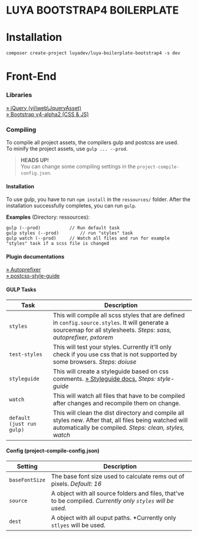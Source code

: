 LUYA BOOTSTRAP4 BOILERPLATE
=======================

# Installation

`composer create-project luyadev/luya-boilerplate-bootstrap4 -s dev`

# Front-End

### Libraries

[» jQuery (yii\web\JqueryAsset)](http://www.yiiframework.com/doc-2.0/yii-web-jqueryasset.html)  
[» Bootstrap v4-alpha2 (CSS & JS)](http://v4-alpha.getbootstrap.com/)

### Compiling

To compile all project assets, the compilers gulp and postcss are used.  
To minify the project assets, use `gulp ... --prod`.

> **HEADS UP!**  
> You can change some compiling settings in the `project-compile-config.json`.

#### Installation

To use gulp, you have to run `npm install` in the `ressources/` folder. After the installation successfully completes, you can run `gulp`.

**Examples** (Directory: ressources):

```
gulp (--prod)			// Run default task
gulp styles (--prod)		// run "styles" task
gulp watch (--prod)		// Watch all files and run for example "styles" task if a scss file is changed
```

#### Plugin documentations

[» Autoprefixer](https://github.com/postcss/autoprefixer)  
[» postcss-style-guide](https://github.com/morishitter/postcss-style-guide)

#### GULP Tasks

| Task | Description |
| --- | --- |
| `styles` | This will compile all scss styles that are defined in `config.source.styles`. It will generate a sourcemap for all stylesheets. *Steps: sass, autoprefixer, pxtorem* |
| `test-styles` | This will test your styles. Currently it'll only check if you use css that is not supported by some browsers. *Steps: doiuse* |
| `styleguide` | This will create a styleguide based on css comments. [» Styleguide docs.](https://github.com/morishitter/postcss-style-guide) *Steps: style-guide* |
| `watch` | This will watch all files that have to be compiled after changes and recompile them on change. |
| `default (just run gulp)` | This will clean the dist directory and compile all styles new. After that, all files being watched will automatically be compiled. *Steps: clean, styles, watch* |

#### Config (project-compile-config.json)

| Setting | Description |
| --- | --- |
| `baseFontSize` | The base font size used to calculate rems out of pixels. *Default: 16* |
| `source` | A object with all source folders and files, that've to be compiled. *Currently only `styles` will be used.* |
| `dest` | A object with all ouput paths. *Currently only `stlyes` will be used. |
